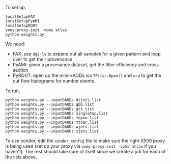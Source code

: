 To set up,

```
localSetupFAX
localSetupPyAMI
localSetupROOT
voms-proxy-init -voms atlas
python weights.py
```

We need:

- FAX: use `dq2-ls` to expand out all samples for a given pattern and loop over to get their provenance
- PyAMI: given a provenance dataset, get the filter efficiency and cross section
- PyROOT: open up the mini-xAODs via `TFile::Open()` and `xrd` to get the cut flow histograms for number events.

To run,

```
python weights.py --inputDAODs dijets.list
python weights.py --inputDAODs gbb.list
python weights.py --inputDAODs gtt.list
python weights.py --inputDAODs singletop.list
python weights.py --inputDAODs topew.list
python weights.py --inputDAODs ttbar.list
python weights.py --inputDAODs wjets.list
python weights.py --inputDAODs zjets.list
```

To use condor, edit the `condor_config` file to make sure the right X509 proxy is being used (set up your proxy via `voms-proxy-init -voms atlas` if you haven't). The rest should take care of itself since we create a job for each of the lists above.
